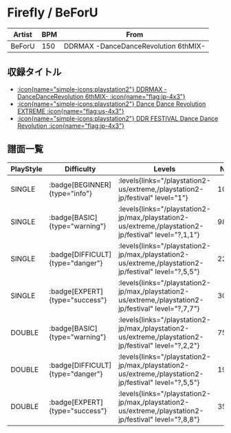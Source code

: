 # Firefly / BeForU

|Artist|BPM|From|
|------|---|----|
|BeForU|150|DDRMAX -DanceDanceRevolution 6thMIX-|

## 収録タイトル

- [:icon{name="simple-icons:playstation2"} DDRMAX -DanceDanceRevolution 6thMIX- :icon{name="flag:jp-4x3"}](/playstation2-jp/max)
- [:icon{name="simple-icons:playstation2"} Dance Dance Revolution EXTREME :icon{name="flag:us-4x3"}](/playstation2-us/extreme)
- [:icon{name="simple-icons:playstation2"} DDR FESTIVAL Dance Dance Revolution :icon{name="flag:jp-4x3"}](/playstation2-jp/festival)

## 譜面一覧

|PlayStyle|Difficulty|Levels|Notes|Movie|
|---------|----------|------|-----|-----|
|SINGLE| :badge[BEGINNER]{type="info"}| :levels{links="/playstation2-us/extreme,/playstation2-jp/festival" level="1"}|102/0||
|SINGLE| :badge[BASIC]{type="warning"}| :levels{links="/playstation2-jp/max,/playstation2-us/extreme,/playstation2-jp/festival" level="?,1,1"}|98/9||
|SINGLE| :badge[DIFFICULT]{type="danger"}| :levels{links="/playstation2-jp/max,/playstation2-us/extreme,/playstation2-jp/festival" level="?,5,5"}|227/43||
|SINGLE| :badge[EXPERT]{type="success"}| :levels{links="/playstation2-jp/max,/playstation2-us/extreme,/playstation2-jp/festival" level="?,7,7"}|301/38||
|DOUBLE| :badge[BASIC]{type="warning"}| :levels{links="/playstation2-jp/max,/playstation2-us/extreme,/playstation2-jp/festival" level="?,2,2"}|75/12||
|DOUBLE| :badge[DIFFICULT]{type="danger"}| :levels{links="/playstation2-jp/max,/playstation2-us/extreme,/playstation2-jp/festival" level="?,5,5"}|197/33||
|DOUBLE| :badge[EXPERT]{type="success"}| :levels{links="/playstation2-jp/max,/playstation2-us/extreme,/playstation2-jp/festival" level="?,8,8"}|359/25||
